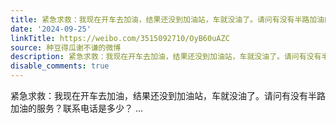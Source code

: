 ```yaml
---
title: 紧急求救：我现在开车去加油，结果还没到加油站，车就没油了。请问有没有半路加油的服务？联系电话是多少？
date: '2024-09-25'
linkTitle: https://weibo.com/3515092710/OyB60uAZC
source: 种豆得瓜谢不谦的微博
description: 紧急求救：我现在开车去加油，结果还没到加油站，车就没油了。请问有没有半路加油的服务？联系电话是多少？  ...
disable_comments: true
---
```

紧急求救：我现在开车去加油，结果还没到加油站，车就没油了。请问有没有半路加油的服务？联系电话是多少？  ...
